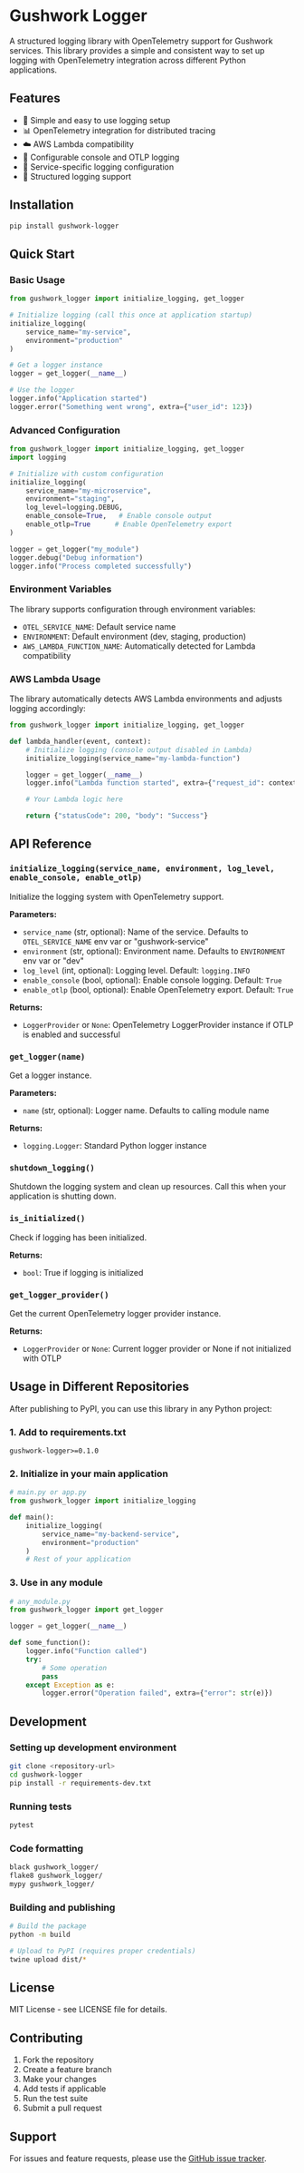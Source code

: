 # Gushwork Logger

A structured logging library with OpenTelemetry support for Gushwork services. This library provides a simple and consistent way to set up logging with OpenTelemetry integration across different Python applications.

## Features

- 🚀 Simple and easy to use logging setup
- 📊 OpenTelemetry integration for distributed tracing
- ☁️ AWS Lambda compatibility
- 🔧 Configurable console and OTLP logging
- 🎯 Service-specific logging configuration
- 📝 Structured logging support

## Installation

```bash
pip install gushwork-logger
```

## Quick Start

### Basic Usage

```python
from gushwork_logger import initialize_logging, get_logger

# Initialize logging (call this once at application startup)
initialize_logging(
    service_name="my-service",
    environment="production"
)

# Get a logger instance
logger = get_logger(__name__)

# Use the logger
logger.info("Application started")
logger.error("Something went wrong", extra={"user_id": 123})
```

### Advanced Configuration

```python
from gushwork_logger import initialize_logging, get_logger
import logging

# Initialize with custom configuration
initialize_logging(
    service_name="my-microservice",
    environment="staging",
    log_level=logging.DEBUG,
    enable_console=True,   # Enable console output
    enable_otlp=True      # Enable OpenTelemetry export
)

logger = get_logger("my_module")
logger.debug("Debug information")
logger.info("Process completed successfully")
```

### Environment Variables

The library supports configuration through environment variables:

- `OTEL_SERVICE_NAME`: Default service name
- `ENVIRONMENT`: Default environment (dev, staging, production)
- `AWS_LAMBDA_FUNCTION_NAME`: Automatically detected for Lambda compatibility

### AWS Lambda Usage

The library automatically detects AWS Lambda environments and adjusts logging accordingly:

```python
from gushwork_logger import initialize_logging, get_logger

def lambda_handler(event, context):
    # Initialize logging (console output disabled in Lambda)
    initialize_logging(service_name="my-lambda-function")

    logger = get_logger(__name__)
    logger.info("Lambda function started", extra={"request_id": context.aws_request_id})

    # Your Lambda logic here

    return {"statusCode": 200, "body": "Success"}
```

## API Reference

### `initialize_logging(service_name, environment, log_level, enable_console, enable_otlp)`

Initialize the logging system with OpenTelemetry support.

**Parameters:**
- `service_name` (str, optional): Name of the service. Defaults to `OTEL_SERVICE_NAME` env var or "gushwork-service"
- `environment` (str, optional): Environment name. Defaults to `ENVIRONMENT` env var or "dev"
- `log_level` (int, optional): Logging level. Default: `logging.INFO`
- `enable_console` (bool, optional): Enable console logging. Default: `True`
- `enable_otlp` (bool, optional): Enable OpenTelemetry export. Default: `True`

**Returns:**
- `LoggerProvider` or `None`: OpenTelemetry LoggerProvider instance if OTLP is enabled and successful

### `get_logger(name)`

Get a logger instance.

**Parameters:**
- `name` (str, optional): Logger name. Defaults to calling module name

**Returns:**
- `logging.Logger`: Standard Python logger instance

### `shutdown_logging()`

Shutdown the logging system and clean up resources. Call this when your application is shutting down.

### `is_initialized()`

Check if logging has been initialized.

**Returns:**
- `bool`: True if logging is initialized

### `get_logger_provider()`

Get the current OpenTelemetry logger provider instance.

**Returns:**
- `LoggerProvider` or `None`: Current logger provider or None if not initialized with OTLP

## Usage in Different Repositories

After publishing to PyPI, you can use this library in any Python project:

### 1. Add to requirements.txt

```
gushwork-logger>=0.1.0
```

### 2. Initialize in your main application

```python
# main.py or app.py
from gushwork_logger import initialize_logging

def main():
    initialize_logging(
        service_name="my-backend-service",
        environment="production"
    )
    # Rest of your application
```

### 3. Use in any module

```python
# any_module.py
from gushwork_logger import get_logger

logger = get_logger(__name__)

def some_function():
    logger.info("Function called")
    try:
        # Some operation
        pass
    except Exception as e:
        logger.error("Operation failed", extra={"error": str(e)})
```

## Development

### Setting up development environment

```bash
git clone <repository-url>
cd gushwork-logger
pip install -r requirements-dev.txt
```

### Running tests

```bash
pytest
```

### Code formatting

```bash
black gushwork_logger/
flake8 gushwork_logger/
mypy gushwork_logger/
```

### Building and publishing

```bash
# Build the package
python -m build

# Upload to PyPI (requires proper credentials)
twine upload dist/*
```

## License

MIT License - see LICENSE file for details.

## Contributing

1. Fork the repository
2. Create a feature branch
3. Make your changes
4. Add tests if applicable
5. Run the test suite
6. Submit a pull request

## Support

For issues and feature requests, please use the [GitHub issue tracker](https://github.com/gushwork/gushwork-logger/issues).